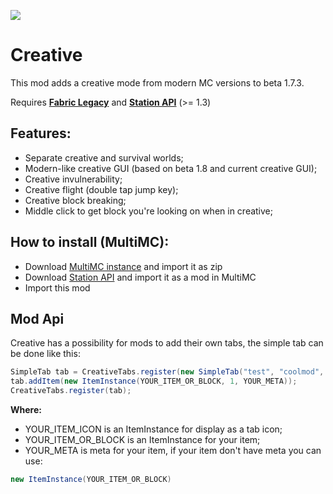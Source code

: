 [![](https://jitpack.io/v/paulevsGitch/Creative-b.1.7.3-.svg)](https://jitpack.io/#paulevsGitch/Creative-b.1.7.3-)
# Creative

This mod adds a creative mode from modern MC versions to beta 1.7.3.

Requires **[Fabric Legacy](https://github.com/calmilamsy/Cursed-Fabric-MultiMC)** and **[Station API](https://github.com/ModificationStation/StationAPI)** (>= 1.3)

## Features:
- Separate creative and survival worlds;
- Modern-like creative GUI (based on beta 1.8 and current creative GUI);
- Creative invulnerability;
- Creative flight (double tap jump key);
- Creative block breaking;
- Middle click to get block you're looking on when in creative;

## How to install (MultiMC):
- Download [MultiMC instance](https://github.com/calmilamsy/Cursed-Fabric-MultiMC) and import it as zip
- Download [Station API](https://github.com/ModificationStation/StationAPI/releases) and import it as a mod in MultiMC
- Import this mod

## Mod Api
Creative has a possibility for mods to add their own tabs, the simple tab can be done like this:
```java
SimpleTab tab = CreativeTabs.register(new SimpleTab("test", "coolmod", YOUR_ITEM_ICON));
tab.addItem(new ItemInstance(YOUR_ITEM_OR_BLOCK, 1, YOUR_META));
CreativeTabs.register(tab);
```
**Where:**
- YOUR_ITEM_ICON is an ItemInstance for display as a tab icon;
- YOUR_ITEM_OR_BLOCK is an ItemInstance for your item;
- YOUR_META is meta for your item, if your item don't have meta you can use:

```java
new ItemInstance(YOUR_ITEM_OR_BLOCK)
```
